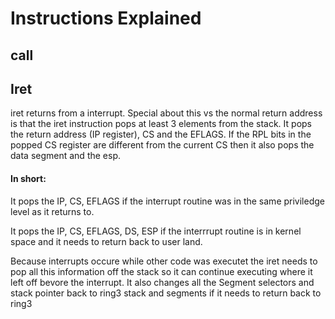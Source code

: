 # Instructions Explained
## call

## Iret
iret returns from a interrupt. Special about this vs the normal return address is that the iret instruction pops at least 3 elements from the stack. It pops the return address (IP register), CS and the EFLAGS. If the  RPL bits in the popped CS register are different from the current CS then it also pops the data segment and the esp. 

#### In short:
It pops the IP, CS, EFLAGS if the interrupt routine was in the same priviledge level as it returns to.


It pops the IP, CS, EFLAGS, DS, ESP if the interrrupt routine is in kernel space and it needs to return back to user land.


Because interrupts occure while other code was executet the iret needs to pop all this information off the stack so it can continue executing where it left off bevore the interrupt. It also changes all the Segment selectors and stack pointer back to ring3 stack and segments if it needs to return back to ring3 